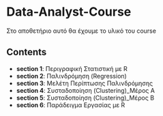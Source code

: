 # Data-Analyst-Course
Στο αποθετήριο αυτό θα έχουμε το υλικό του course
## Contents
* **section 1**: Περιγραφική Στατιστική με R
* **section 2**: Παλινδρόμηση (Regression)
* **section 3**: Μελέτη Περίπτωσης Παλινδρόμησης
* **section 4**: Συσταδοποίηση (Clustering)_Μέρος Α
* **section 5**:  Συσταδοποίηση (Clustering)_Μέρος B  
* **section 6**:  Παράδειγμα Εργασίας με R 
